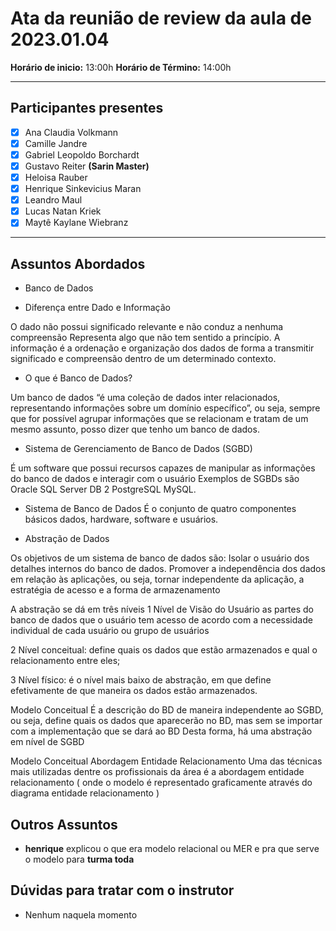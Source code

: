 # Ata da reunião de review da aula de 2023.01.04
**Horário de inicio:** 13:00h  **Horário de Término:** 14:00h

---

## Participantes presentes
- [x] Ana  Claudia Volkmann
- [x] Camille Jandre
- [x] Gabriel Leopoldo Borchardt
- [x] Gustavo Reiter **(Sarin Master)**
- [x] Heloisa Rauber 
- [x] Henrique Sinkevicius Maran 
- [x] Leandro Maul 
- [x] Lucas Natan Kriek 
- [x] Maytê Kaylane Wiebranz

---

## Assuntos Abordados

- Banco de Dados

- Diferença entre Dado e Informação

O dado não possui significado relevante e não conduz a nenhuma compreensão Representa algo que não tem sentido a princípio.
A informação é a ordenação e organização dos dados de forma a transmitir significado e compreensão dentro de um determinado contexto.

- O que é Banco de Dados?

Um banco de dados “é uma coleção de dados inter relacionados, representando informações sobre um domínio específico”, ou seja, sempre que for possível agrupar informações que se relacionam e tratam de um mesmo assunto, posso dizer que tenho um banco de dados.

- Sistema de Gerenciamento de Banco de Dados (SGBD)

É um software que possui recursos capazes de manipular as informações do banco de dados e interagir com o usuário Exemplos de SGBDs são Oracle SQL Server DB 2 PostgreSQL MySQL.

- Sistema de Banco de Dados
É o conjunto de quatro componentes básicos dados, hardware, software e usuários.

- Abstração de Dados

Os objetivos de um sistema de banco de dados são: Isolar o usuário dos detalhes internos do banco de dados.
Promover a independência dos dados em relação às aplicações, ou seja, tornar independente da aplicação, a estratégia de acesso e a forma de armazenamento

A abstração se dá em três níveis
1 Nível de Visão do Usuário as partes do banco de dados que o usuário tem acesso de acordo com a necessidade individual de cada usuário ou grupo de usuários

2 Nível conceitual: define quais os dados que estão armazenados e qual o relacionamento entre eles;

3 Nível físico: é o nível mais baixo de abstração, em que define efetivamente de que maneira os dados estão armazenados.

Modelo Conceitual
É a descrição do BD de maneira independente ao SGBD, ou seja, define quais os dados que aparecerão no BD, mas sem se importar com a implementação que se dará ao BD Desta forma, há uma abstração em nível de SGBD

Modelo Conceitual Abordagem Entidade Relacionamento
Uma das técnicas mais utilizadas dentre os profissionais da área é a abordagem entidade relacionamento ( onde o modelo é representado graficamente através do diagrama entidade relacionamento )


## Outros Assuntos 

- **henrique** explicou o que era modelo relacional ou MER e pra que serve o modelo para **turma toda**


## Dúvidas para tratar com o instrutor

- Nenhum naquela momento
